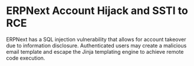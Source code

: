 # ERPNext Account Hijack and SSTI to RCE
ERPNext has a SQL injection vulnerability that allows for account takeover due to information disclosure. Authenticated users may create a malicious email template and escape the Jinja templating engine to achieve remote code execution.
